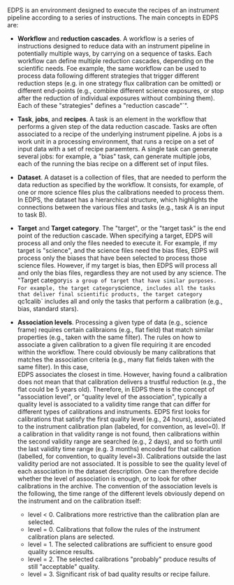 
EDPS is an environment designed to execute the recipes of an instrument pipeline according to a series of instructions. 
The main concepts in EDPS are:

- **Workflow** and **reduction cascades**. A workflow is a series of instructions designed to reduce data with an instrument pipeline 
  in potentially multiple ways, by carrying on a sequence of tasks. 
  Each workflow can define multiple reduction cascades, depending on the scientific needs.
  Foe example, the same workflow can be used to process data following different strategies that trigger different
  reduction steps (e.g. in one strategy flux calibration can be omitted) or different end-points (e.g., combine 
  different science exposures, or stop after the reduction of individual exposures without combining them). Each of these "strategies"
  defines a "reduction cascade"`".

- **Task**, **jobs**, and **recipes**. A task is an element in the workflow that performs a given step of the data reduction
  cascade. Tasks are often associated to a recipe of the underlying instrument pipeline. 
  A jobs is a work unit in a processing environment, that runs a recipe on a set of input data with a set of recipe paraemters.
  A single task can generate several jobs: for
  example, a "bias" task, can generate multiple jobs, each of the running the bias recipe on a different set of input files.

- **Dataset**. A dataset is a collection of files, that are needed to perform the data reduction as specified by the
  workflow. It consists, for example, of one or more science files plus the calibrations needed to process them. In
  EDPS, the dataset has a hierarchical structure, which highlights the connections between the various 
  files and tasks (e.g., task A is an input to task B).

- **Target** and **Target category**. The "target", or the "target task" is the end point of the reduction cascade. When specifying a target, EDPS will process
  all and only the files needed to execute it. For example, if my target is "science", and the science files
  need the bias files, EDPS will process only the biases that have been selected to process those science files.
  However, if my target is bias, then EDPS will process all and only the bias files, regardless they are not used by any science. 
  The "Target category` is a group of target that have similar purposes. For example, the target category `science`, includes
  all the tasks that deliver final scientific products, the target category `qc1calib` includes all and only the tasks that 
  perform a calibration (e.g., bias, standard stars).

<a name="association_levels"></a>
- **Association levels**. Processing a given type of data (e.g., science frame) requires certain calibraions (e.g., flat field) that match
similar properties (e.g., taken with the same filter). The rules on how to associate a given calibration to a given file requiring it are encoded
within the workflow. There could obviously be many calibrations that matches the association criteria (e.g., many flat fields taken with the same filter). In this case,  
EDPS associates the closest in time. However, having found a calibration does not mean that that calibration delivers a trustful reduction (e.g., the flat could be 5 years old).
Therefore, in EDPS there is the concept of "association level", or "quality level of the association", typically a quality level is associated to a validity time range that 
can differ for different types of calibrations and instruments. EDPS first looks for calibrations that satisfy the first quality level (e.g., 24 hours), associated to the instrument calibration plan (labeled, for convention, as level=0).
If a calibration in that validity range is not found, then calibrations within the second validity range are searched (e.g., 2 days), and so forth until the last validity time range (e.g. 3 months)
encoded for that calibration (labelled, for convention, to quality level=3). Calibrations outside the last validity period are not associated. 
It is possible to see the quality level of each association in the dataset description. One can therefore decide whether the level of association is enough, or to look for other calibrations in the archive.
The convention of the association levels is the following, the time range of the different levels obviously depend on the instrument and on the calibration itself:

  - level < 0. Calibrations more restrictive than the calibration plan are selected.
  - level = 0. Calibrations that follow the rules of the instrument calibration plans are selected.
  - level = 1. The selected calibrations are sufficient to ensure good quality science results.
  - level = 2. The selected calibrations "probably" produce results of still "acceptable" quality.
  - level = 3. Significant risk of bad quality results or recipe failure.